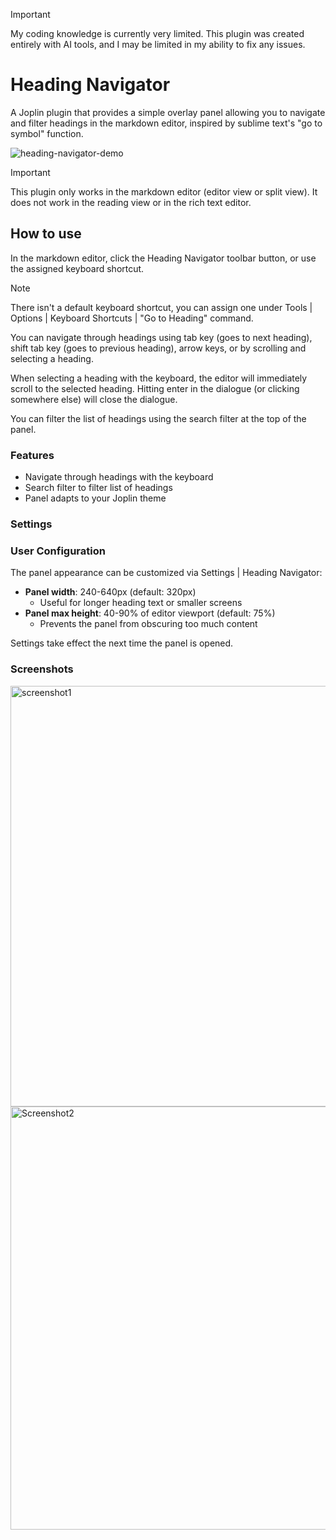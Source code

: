 > [!important]
> My coding knowledge is currently very limited. This plugin was created entirely with AI tools, and I may be limited in my ability to fix any issues.

# Heading Navigator

A Joplin plugin that provides a simple overlay panel allowing you to navigate and filter headings in the markdown editor, inspired by sublime text's "go to symbol" function.

![heading-navigator-demo](https://github.com/user-attachments/assets/fb0239fe-42a3-4f44-b61b-5fb8ecf7a2ef)

> [!important]
> This plugin only works in the markdown editor (editor view or split view). It does not work in the reading view or in the rich text editor.

## How to use

In the markdown editor, click the Heading Navigator toolbar button, or use the assigned keyboard shortcut.

> [!note]
> There isn't a default keyboard shortcut, you can assign one under Tools | Options | Keyboard Shortcuts | "Go to Heading" command.

You can navigate through headings using tab key (goes to next heading), shift tab key (goes to previous heading), arrow keys, or by scrolling and selecting a heading.

When selecting a heading with the keyboard, the editor will immediately scroll to the selected heading. Hitting enter in the dialogue (or clicking somewhere else) will close the dialogue.

You can filter the list of headings using the search filter at the top of the panel.

### Features

- Navigate through headings with the keyboard
- Search filter to filter list of headings
- Panel adapts to your Joplin theme

### Settings

### User Configuration

The panel appearance can be customized via Settings | Heading Navigator:

- **Panel width**: 240-640px (default: 320px)
    - Useful for longer heading text or smaller screens
- **Panel max height**: 40-90% of editor viewport (default: 75%)
    - Prevents the panel from obscuring too much content

Settings take effect the next time the panel is opened.

### Screenshots

<img width="673" alt="screenshot1" src="https://github.com/user-attachments/assets/5b026bb7-48e3-43ed-8157-bf07720b6c2d" />

<img width="677" alt="Screenshot2" src="https://github.com/user-attachments/assets/0ba7b41f-5de7-43ba-9cf1-652dd6c78991" />
